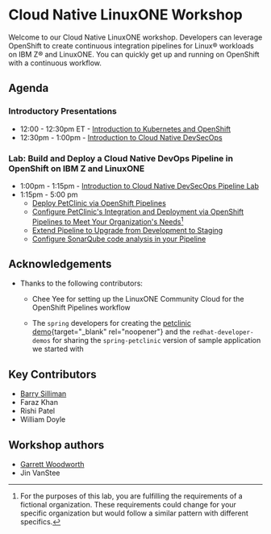 # Cloud Native LinuxONE Workshop 

Welcome to our Cloud Native LinuxONE workshop. Developers can leverage OpenShift to create continuous integration pipelines for Linux® workloads on IBM Z® and LinuxONE. You can quickly get up and running on OpenShift with a continuous workflow.

## Agenda

### Introductory Presentations

* 12:00 - 12:30pm ET - [Introduction to Kubernetes and OpenShift](presentations/Kubernetes_Openshift_Introduction.pdf)
* 12:30pm - 1:00pm - [Introduction to Cloud Native DevSecOps](presentations/CloudNativeWorkshopDevSecOps.pdf)

### Lab: Build and Deploy a Cloud Native DevOps Pipeline in OpenShift on IBM Z and LinuxONE

* 1:00pm - 1:15pm - [Introduction to Cloud Native DevSecOps Pipeline Lab](introduction.md)
* 1:15pm - 5:00 pm
    * [Deploy PetClinic via OpenShift Pipelines](build-and-deploy/build_overview.md)
    * [Configure PetClinic's Integration and Deployment via OpenShift Pipelines to Meet Your Organization's Needs](full-dev-pipeline/configure_overview.md)[^1]
    * [Extend Pipeline to Upgrade from Development to Staging](application-promotion/promote_overview.md)
    * [Configure SonarQube code analysis in your Pipeline](devsecops/devsecops.md)

[^1]: For the purposes of this lab, you are fulfilling the requirements of a fictional organization. These requirements could change for your specific organization but would follow a similar pattern with different specifics.

## Acknowledgements
* Thanks to the following contributors:

    - Chee Yee for setting up the LinuxONE Community Cloud for the OpenShift Pipelines workflow

    - The `spring` developers for creating the [petclinic demo](https://projects.spring.io/spring-petclinic/){target="_blank" rel="noopener"} and the `redhat-developer-demos` for sharing the `spring-petclinic` version of sample application we started with

## Key Contributors
* [Barry Silliman](mailto:silliman@us.ibm.com)
* Faraz Khan
* Rishi Patel
* William Doyle

## Workshop authors
* [Garrett Woodworth](mailto:garrett.lee.woodworth@ibm.com)
* Jin VanStee
